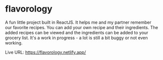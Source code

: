 # flavorology
 
A fun little project built in ReactJS. It helps me and my partner remember our favorite recipes. You can add your own recipe and their ingredients. The added recipes can be viewed and the ingredients can be added to your grocery list.
It's a work in progress - a lot is still a bit buggy or not even working.

Live URL: https://flavorology.netlify.app/
